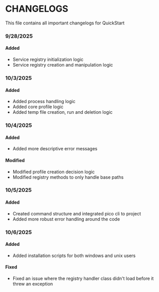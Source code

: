 # CHANGELOGS
This file contains all important changelogs for QuickStart

### 9/28/2025
#### Added
+ Service registry initialization logic
+ Service registry creation and manipulation logic

### 10/3/2025
#### Added
+ Added process handling logic
+ Added core profile logic
+ Added temp file creation, run and deletion logic

### 10/4/2025
#### Added
+ Added more descriptive error messages

#### Modified
+ Modified profile creation decision logic
+ Modified registry methods to only handle base paths

### 10/5/2025
#### Added
+ Created command structure and integrated pico cli to project
+ Added more robust error handling around the code

### 10/6/2025
#### Added
+ Added installation scripts for both windows and unix users

#### Fixed 
+ Fixed an issue where the registry handler class didn't load before it threw an exception

